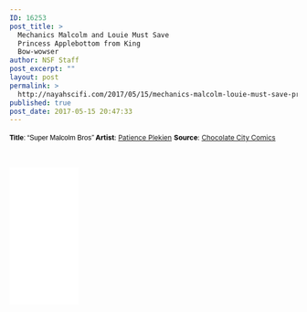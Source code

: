 ```yaml
---
ID: 16253
post_title: >
  Mechanics Malcolm and Louie Must Save
  Princess Applebottom from King
  Bow-wowser
author: NSF Staff
post_excerpt: ""
layout: post
permalink: >
  http://nayahscifi.com/2017/05/15/mechanics-malcolm-louie-must-save-princess-applebottom-king-bow-wowser/
published: true
post_date: 2017-05-15 20:47:33
---
```

<span style="font-family: arial, helvetica, sans-serif; color: #000000; font-size: 12px;"><strong>Title</strong>: “Super Malcolm Bros<em>”</em></span><span style="font-size: 12px; color: #000000;"><span style="font-family: arial, helvetica, sans-serif;">
</span><strong>Artist</strong>: <a href="http://patiencelekienart.tumblr.com/">Patience Plekien</a></span>
<span style="font-size: 12px; color: #000000;"><strong>Source</strong>: <a href="https://twitter.com/ChocCityComics">Chocolate City Comics</a></span>

&nbsp;

<iframe style="width: 120px; height: 240px;" src="//ws-na.amazon-adsystem.com/widgets/q?ServiceVersion=20070822&amp;OneJS=1&amp;Operation=GetAdHtml&amp;MarketPlace=US&amp;source=ss&amp;ref=as_ss_li_til&amp;ad_type=product_link&amp;tracking_id=nayah099-20&amp;marketplace=amazon&amp;region=US&amp;placement=B002BRZ9G0&amp;asins=B002BRZ9G0&amp;linkId=3715922c063265783372079c887409c5&amp;show_border=true&amp;link_opens_in_new_window=true" width="300" height="150" frameborder="0" marginwidth="0" marginheight="0" scrolling="no"></iframe>
